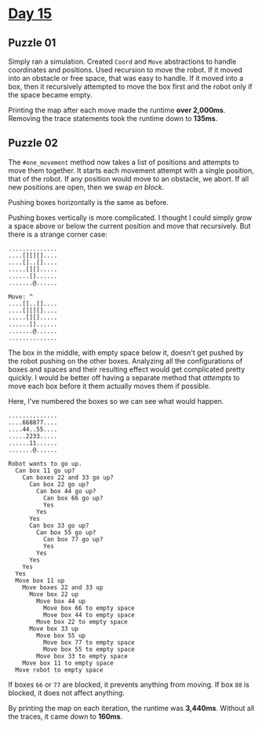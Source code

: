 # [Day 15](https://adventofcode.com/2024/day/15)

## Puzzle 01

Simply ran a simulation.  Created `Coord` and `Move` abstractions to handle
coordinates and positions.  Used recursion to move the robot.  If it moved into
an obstacle or free space, that was easy to handle.  If it moved into a box,
then it recursively attempted to move the box first and the robot only if the
space became empty.

Printing the map after each move made the runtime **over 2,000ms**.  Removing the
trace statements took the runtime down to **135ms**.

## Puzzle 02

The `#one_movement` method now takes a list of positions and attempts to move
them together.  It starts each movement attempt with a single position, that of
the robot.  If any position would move to an obstacle, we abort.  If all new
positions are open, then we swap _en block_.

Pushing boxes horizontally is the same as before.

Pushing boxes vertically is more complicated.  I thought I could simply grow a
space above or below the current position and move that recursively.  But there
is a strange corner case:

```
..............
....[][][]....
....[]..[]....
.....[][].....
......[]......
.......@......

Move: ^
....[]..[]....
....[][][]....
.....[][].....
......[]......
.......@......
..............
```

The box in the middle, with empty space below it, doesn't get pushed by the
robot pushing on the other boxes.  Analyzing all the configurations of boxes and
spaces and their resulting effect would get complicated pretty quickly.  I would
be better off having a separate method that _attempts_ to move each box before
it them actually moves them if possible.

Here, I've numbered the boxes so we can see what would happen.

```
..............
....668877....
....44..55....
.....2233.....
......11......
.......@......
```

```
Robot wants to go up.
  Can box 11 go up?
    Can boxes 22 and 33 go up?
      Can box 22 go up?
        Can box 44 go up?
          Can box 66 go up?
          Yes
        Yes
      Yes
      Can box 33 go up?
        Can box 55 go up?
          Can box 77 go up?
          Yes
        Yes
      Yes
    Yes
  Yes
  Move box 11 up
    Move boxes 22 and 33 up
      Move box 22 up
        Move box 44 up
          Move box 66 to empty space
          Move box 44 to empty space
        Move box 22 to empty space
      Move box 33 up
        Move box 55 up
          Move box 77 to empty space
          Move box 55 to empty space
        Move box 33 to empty space
    Move box 11 to empty space
  Move robot to empty space
```

If boxes `66` or `77` are blocked, it prevents anything from moving.  If box
`88` is blocked, it does not affect anything.

By printing the map on each iteration, the runtime was **3,440ms**.  Without all
the traces, it came down to **160ms**.

